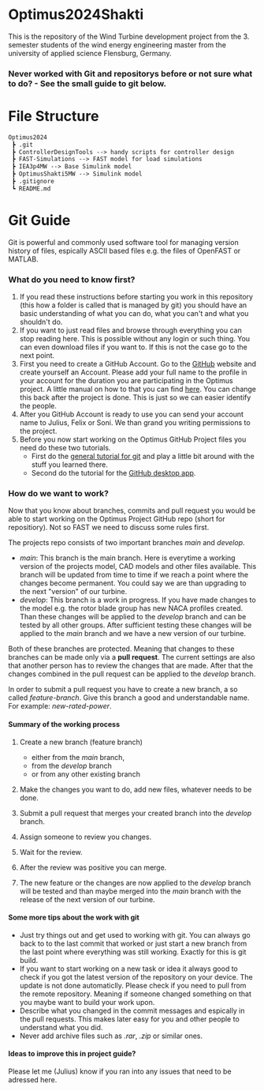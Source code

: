 # Optimus2024Shakti
This is the repository of the Wind Turbine development project from the 3. semester students  of the wind energy engineering master from the university of applied science Flensburg, Germany.

### Never worked with Git and repositorys before or not sure what to do? - See the small guide to git below.

# File Structure
```md
Optimus2024
 ┣ .git
 ┣ ControllerDesignTools --> handy scripts for controller design
 ┣ FAST-Simulations --> FAST model for load simulations
 ┣ IEA3p4MW --> Base Simulink model
 ┣ OptimusShakti5MW --> Simulink model
 ┣ .gitignore
 ┗ README.md
```

# Git Guide
Git is powerful and commonly used software tool for managing version history of files, espically ASCII based files e.g. the files of OpenFAST or MATLAB. 

### What do you need to know first?
1. If you read these instructions before starting you work in this repository (this how a folder is called that is managed by git) you should have an basic understanding of what you can do, what you can't and what you shouldn't do. 
2. If you want to just read files and browse through everything you can stop reading here. This is possible without any login or such thing. You can even download files if you want to. If this is not the case go to the next point.
3. First you need to create a GitHub Account. Go to the [GitHub](https://github.com/) website and create yourself an Account. Please add your full name to the profile in your account for the duration you are participating in the Optimus project. A little manual on how to that you can find [here](https://docs.github.com/en/account-and-profile/setting-up-and-managing-your-github-profile/customizing-your-profile/personalizing-your-profile). You can change this back after the project is done. This is just so we can easier identify the people. 
4. After you GitHub Account is ready to use you can send your account name to Julius, Felix or Soni. We than grand you writing permissions to the project.
5. Before you now start working on the Optimus GitHub Project files you need do these two tutorials.
    * First do the [general tutorial for git](https://docs.github.com/en/get-started/start-your-journey/hello-world) and play a little bit around with the stuff you learned there.
    * Second do the tutorial for the [GitHub desktop app](https://docs.github.com/en/desktop/overview/getting-started-with-github-desktop).

### How do we want to work?
Now that you know about branches, commits and pull request you would be able to start working on the Optimus Project GitHub repo (short for repositiory). Not so FAST we need to discuss some rules first. 

The projects repo consists of two important branches _main_ and _develop_. 

* _main_: This branch is the main branch. Here is everytime a working version of the projects model, CAD models and other files available. This branch will be updated from time to time if we reach a point where the changes become permanent. You could say we are than upgrading to the next "version" of our turbine.
* _develop_: This branch is a work in progress. If you have made changes to the model e.g. the rotor blade group has new NACA profiles created. Than these changes will be applied to the _develop_ branch and can be tested by all other groups. After sufficient testing these changes will be applied to the _main_ branch and we have a new version of our turbine.

Both of these branches are protected. Meaning that changes to these branches can be made only via a **pull request**. The current settings are also that another person has to review the changes that are made. After that the changes combined in the pull request can be applied to the _develop_ branch. 

In order to submit a pull request you have to create a new branch, a so called _feature-branch_. Give this branch a good and understandable name. For example: _new-rated-power_.

#### Summary of the working process
1. Create a new branch (feature branch)
    
    * either from the _main_ branch,
    * from the _develop_ branch 
    * or from any other existing branch
2. Make the changes you want to do, add new files, whatever needs to be done.
3. Submit a pull request that merges your created branch into the _develop_ branch.
4. Assign someone to review you changes.
5. Wait for the review.
6. After the review was positive you can merge.
7. The new feature or the changes are now applied to the _develop_ branch will be tested and than maybe merged into the _main_ branch with the release of the next version of our turbine.

#### Some more tips about the work with git
* Just try things out and get used to working with git. You can always go back to to the last commit that worked or just start a new branch from the last point where everything was still working. Exactly for this is git build.
* If you want to start working on a new task or idea it always good to check if you got the latest version of the repository on your device. The update is not done automaticlly. Please check if you need to pull from the remote repository. Meaning if someone changed something on that you maybe want to build your work upon.
* Describe what you changed in the commit messages and espically in the pull requests. This makes later easy for you and other people to understand what you did.
* Never add archive files such as _.rar_, _.zip_ or similar ones.

#### Ideas to improve this in project guide? 
Please let me (Julius) know if you ran into any issues that need to be adressed here.




